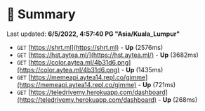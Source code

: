 # 📖 Summary
Last updated: **6/5/2022, 4:57:40 PG "Asia/Kuala_Lumpur"**

- `GET` [https://shrt.ml](https://shrt.ml) - **Up** (2576ms)
- `GET` [https://hst.aytea.ml/](https://hst.aytea.ml/) - **Up** (3682ms)
- `GET` [https://color.aytea.ml/4b31d6.png](https://color.aytea.ml/4b31d6.png) - **Up** (1435ms)
- `GET` [https://memeapi.aytea14.repl.co/gimme](https://memeapi.aytea14.repl.co/gimme) - **Up** (721ms)
- `GET` [https://teledrivemy.herokuapp.com/dashboard](https://teledrivemy.herokuapp.com/dashboard) - **Up** (268ms)
